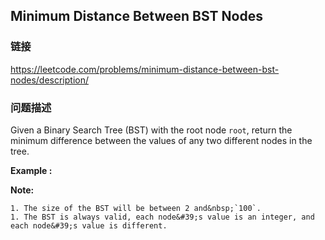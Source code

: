 ## Minimum Distance Between BST Nodes  
### 链接  
https://leetcode.com/problems/minimum-distance-between-bst-nodes/description/  
### 问题描述
Given a Binary Search Tree (BST) with the root node `root`, return&nbsp;the minimum difference between the values of any two different nodes in the tree.

**Example :**

**Note:**

	1. The size of the BST will be between 2 and&nbsp;`100`.
	1. The BST is always valid, each node&#39;s value is an integer, and each node&#39;s value is different.
